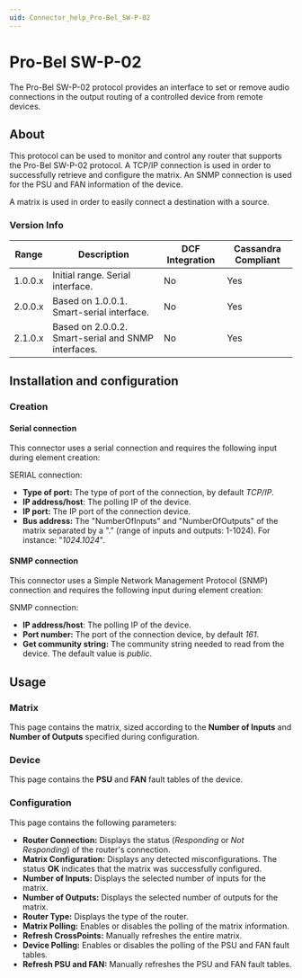 ```yaml
---
uid: Connector_help_Pro-Bel_SW-P-02
---
```


# Pro-Bel SW-P-02

The Pro-Bel SW-P-02 protocol provides an interface to set or remove audio connections in the output routing of a controlled device from remote devices.

## About

This protocol can be used to monitor and control any router that supports the Pro-Bel SW-P-02 protocol. A TCP/IP connection is used in order to successfully retrieve and configure the matrix. An SNMP connection is used for the PSU and FAN information of the device.

A matrix is used in order to easily connect a destination with a source.

### Version Info

| **Range** | **Description**                                     | **DCF Integration** | **Cassandra Compliant** |
|------------------|-----------------------------------------------------|---------------------|-------------------------|
| 1.0.0.x          | Initial range. Serial interface.                    | No                  | Yes                     |
| 2.0.0.x          | Based on 1.0.0.1. Smart-serial interface.           | No                  | Yes                     |
| 2.1.0.x          | Based on 2.0.0.2. Smart-serial and SNMP interfaces. | No                  | Yes                     |

## Installation and configuration

### Creation

#### Serial connection

This connector uses a serial connection and requires the following input during element creation:

SERIAL connection:

- **Type of port:** The type of port of the connection, by default *TCP/IP*.
- **IP address/host**: The polling IP of the device.
- **IP port:** The IP port of the connection device.
- **Bus address:** The "NumberOfInputs" and "NumberOfOutputs" of the matrix separated by a "." (range of inputs and outputs: 1-1024). For instance: "*1024.1024*".

#### SNMP connection

This connector uses a Simple Network Management Protocol (SNMP) connection and requires the following input during element creation:

SNMP connection:

- **IP address/host**: The polling IP of the device.
- **Port number:** The port of the connection device, by default *161*.
- **Get community string:** The community string needed to read from the device. The default value is *public*.

## Usage

### Matrix

This page contains the matrix, sized according to the **Number of Inputs** and **Number of Outputs** specified during configuration.

### Device

This page contains the **PSU** and **FAN** fault tables of the device.

### Configuration

This page contains the following parameters:

- **Router Connection:** Displays the status (*Responding* or *Not Responding*) of the router's connection.
- **Matrix Configuration:** Displays any detected misconfigurations. The status **OK** indicates that the matrix was successfully configured.
- **Number of Inputs:** Displays the selected number of inputs for the matrix.
- **Number of Outputs:** Displays the selected number of outputs for the matrix.
- **Router Type:** Displays the type of the router.
- **Matrix Polling:** Enables or disables the polling of the matrix information.
- **Refresh CrossPoints:** Manually refreshes the entire matrix.
- **Device Polling:** Enables or disables the polling of the PSU and FAN fault tables.
- **Refresh PSU and FAN:** Manually refreshes the PSU and FAN fault tables.

